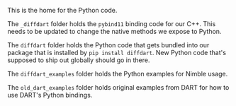 This is the home for the Python code.

The `_diffdart` folder holds the `pybind11` binding code for our C++. This needs to be updated to change the native methods we expose to Python.

The `diffdart` folder holds the Python code that gets bundled into our package that is installed by `pip install diffdart`. New Python code that's supposed to ship out globally should go in there.

The `diffdart_examples` folder holds the Python examples for Nimble usage.

The `old_dart_examples` folder holds original examples from DART for how to use DART's Python bindings.
